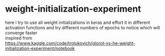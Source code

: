 # weight-initialization-experiment
here i try to use all weight initializations in keras and effort it in different activation functions and try different numbers of epochs to 
notice which will converge faster
<br>
inspired from </br>
https://www.kaggle.com/code/trolukovich/glorot-vs-he-weight-initialization-experiment/notebook
